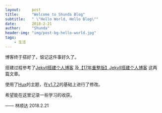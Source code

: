 ```yaml
---
layout:     post
title:      "Welcome to Shunda Blog"
subtitle:   " \"Hello World, Hello Blog\""
date:       2018-2-21
author:     "Shunda"
header-img: "img/post-bg-hello-world.jpg"
tags:
    - 生活
---
```


博客终于搭好了，惦记这件事好久了。

搭建过程参考了[Jekyll搭建个人博客](https://www.jianshu.com/p/245aabdace05) 及[【17年重整版】Jekyll搭建个人博客](https://www.jianshu.com/p/aadffb90d634?utm_campaign=maleskine&utm_content=note&utm_medium=seo_notes&utm_source=recommendation) 这两篇文章。

使用了[Hux](https://huangxuan.me/)的主题，在[v1.7.2](https://github.com/Huxpro/huxpro.github.io/tree/v1.7.2)的基础上进行了修改。

希望能在这里记录一些学习的收获。

—— 林顺达 2018.2.21
